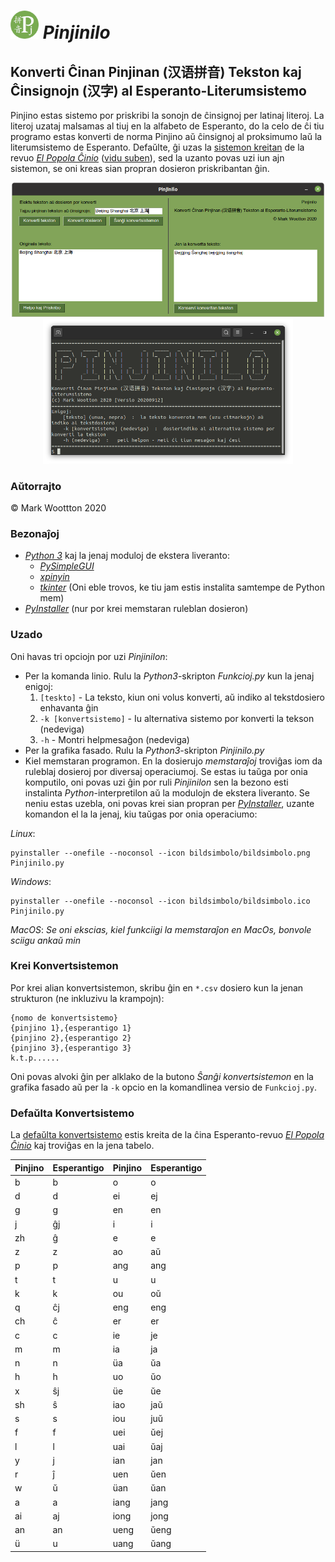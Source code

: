 # *<img src='bildsimbolo/bildsimbolo.png' width='45' title='Pinjinilo'> Pinjinilo*
## Konverti Ĉinan Pinjinan (汉语拼音) Tekston kaj Ĉinsignojn (汉字) al Esperanto-Literumsistemo

Pinjino estas sistemo por priskribi la sonojn de ĉinsignoj per latinaj literoj. La literoj uzataj malsamas al tiuj en la alfabeto de Esperanto, do la celo de ĉi tiu programo estas konverti de norma Pinjino aŭ ĉinsignoj al proksimumo laŭ la literumsistemo de Esperanto. Defaŭlte, ĝi uzas la [sistemon kreitan](https://eo.wikipedia.org/wiki/Esperantigo_de_vortoj_el_%C4%89ina_fonto) de la revuo [*El Popola Ĉinio*](https://eo.wikipedia.org/wiki/El_Popola_%C4%88inio) ([vidu suben](https://github.com/MJWootton/Pinjinilo#defa%C5%ADlta-konvertsistemo)), sed la uzanto povas uzi iun ajn sistemon, se oni kreas sian propran dosieron priskribantan ĝin.

<p align="center">
  <img src='ekrankopioj/GrafikaFasado.png' width='500' title='La grafika fasado de Pinjinilo'><img src='ekrankopioj/Komandlineo.png' width='400' title='La komandlinea fasado de Pinjinilo'>
</p>

### Aŭtorrajto

© Mark Woottton 2020

### Bezonaĵoj

* [*Python 3*](https://www.python.org) kaj la jenaj moduloj de ekstera liveranto:
  * [*PySimpleGUI*](https://pysimplegui.readthedocs.io)
  * [*xpinyin*](https://pypi.org/project/xpinyin)
  * [*tkinter*](https://wiki.python.org/moin/TkInter) (Oni eble trovos, ke tiu jam estis instalita samtempe de Python mem)
* [*PyInstaller*](https://www.pyinstaller.org) (nur por krei memstaran ruleblan dosieron)

### Uzado
Oni havas tri opciojn por uzi *Pinjinilon*:
* Per la komanda linio. Rulu la *Python3*-skripton *Funkcioj.py* kun la jenaj enigoj:
  1. `[teskto]` - La teksto, kiun oni volus konverti, aŭ indiko al tekstdosiero enhavanta ĝin
  2. `-k [konvertsistemo]`  - Iu alternativa sistemo por konverti la tekson (nedeviga)
  3. `-h`  - Montri helpmesaĝon (nedeviga)
* Per la grafika fasado. Rulu la *Python3*-skripton *Pinjinilo.py*
* Kiel memstaran programon. En la dosierujo *memstaraĵoj* troviĝas iom da ruleblaj dosieroj por diversaj operaciumoj. Se estas iu taŭga por onia komputilo, oni povas uzi ĝin por ruli *Pinjinilon* sen la bezono esti instalinta *Python*-interpretilon aŭ la modulojn de ekstera liveranto. Se neniu estas uzebla, oni povas krei sian propran per [*PyInstaller*](https://www.pyinstaller.org), uzante komandon el la la jenaj, kiu taŭgas por onia operaciumo:

*Linux*:
```
pyinstaller --onefile --noconsol --icon bildsimbolo/bildsimbolo.png Pinjinilo.py
```

*Windows*:
```
pyinstaller --onefile --noconsol --icon bildsimbolo/bildsimbolo.ico Pinjinilo.py
```

*MacOS*:
*Se oni ekscias, kiel funkciigi la memstaraĵon en MacOs, bonvole sciigu ankaŭ min*

### Krei Konvertsistemon
Por krei alian konvertsistemon, skribu ĝin en `*.csv` dosiero kun la jenan strukturon (ne inkluzivu la krampojn):
```
{nomo de konvertsistemo}
{pinjino 1},{esperantigo 1}
{pinjino 2},{esperantigo 2}
{pinjino 3},{esperantigo 3}
k.t.p......
```
Oni povas alvoki ĝin per alklako de la butono *Ŝanĝi konvertsistemon* en la grafika fasado aŭ per la `-k` opcio en la komandlinea versio de `Funkcioj.py`.

### Defaŭlta Konvertsistemo

La [defaŭlta konvertsistemo](https://eo.wikipedia.org/wiki/Esperantigo_de_vortoj_el_%C4%89ina_fonto) estis kreita de la ĉina Esperanto-revuo [*El Popola Ĉinio*](https://eo.wikipedia.org/wiki/El_Popola_%C4%88inio) kaj troviĝas en la jena tabelo.

| Pinjino | Esperantigo | Pinjino | Esperantigo |
|---------|-------------|---------|-------------|
| b       | b           | o       | o           |
| d       | d           | ei      | ej          |
| g       | g           | en      | en          |
| j       | ĝj          | i       | i           |
| zh      | ĝ           | e       | e           |
| z       | z           | ao      | aŭ          |
| p       | p           | ang     | ang         |
| t       | t           | u       | u           |
| k       | k           | ou      | oŭ          |
| q       | ĉj          | eng     | eng         |
| ch      | ĉ           | er      | er          |
| c       | c           | ie      | je          |
| m       | m           | ia      | ja          |
| n       | n           | üa      | ŭa          |
| h       | h           | uo      | ŭo          |
| x       | ŝj          | üe      | ŭe          |
| sh      | ŝ           | iao     | jaŭ         |
| s       | s           | iou     | juŭ         |
| f       | f           | uei     | ŭej         |
| l       | l           | uai     | ŭaj         |
| y       | j           | ian     | jan         |
| r       | ĵ           | uen     | ŭen         |
| w       | ŭ           | üan     | ŭan         |
| a       | a           | iang    | jang        |
| ai      | aj          | iong    | jong        |
| an      | an          | ueng    | ŭeng        |
| ü       | u           | uang    | ŭang        |
